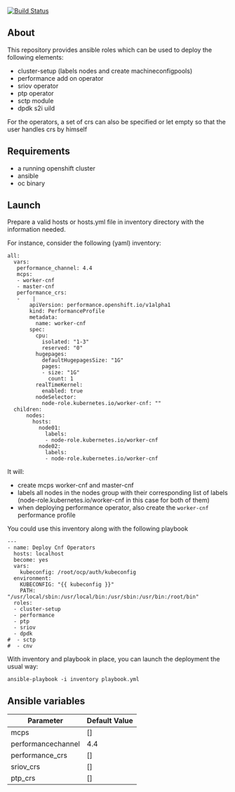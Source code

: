[![Build Status](https://travis-ci.org/karmab/ansible-cnf-install.svg?branch=master)](https://travis-ci.org/karmab/ansible-cnf-install)

## About

This repository provides ansible roles which can be used to deploy the following elements:
- cluster-setup (labels nodes and create machineconfigpools)
- performance add on operator
- sriov operator
- ptp operator
- sctp module
- dpdk s2i uild

For the operators, a set of crs can also be specified or let empty so that the user handles crs by himself

## Requirements

- a running openshift cluster
- ansible
- oc binary

## Launch

Prepare a valid hosts or hosts.yml file in inventory directory with the information needed.

For instance, consider the following (yaml) inventory:

```
all:
  vars:
   performance_channel: 4.4
   mcps:
   - worker-cnf
   - master-cnf
   performance_crs:
   -    |
       apiVersion: performance.openshift.io/v1alpha1
       kind: PerformanceProfile
       metadata:
         name: worker-cnf
       spec:
         cpu:
           isolated: "1-3"
           reserved: "0"
         hugepages:
           defaultHugepagesSize: "1G"
           pages:
           - size: "1G"
             count: 1
         realTimeKernel:
           enabled: true
         nodeSelector:
           node-role.kubernetes.io/worker-cnf: ""
  children:
      nodes:
        hosts:
          node01:
            labels:
            - node-role.kubernetes.io/worker-cnf
          node02:
            labels:
            - node-role.kubernetes.io/worker-cnf
```

It will:

- create mcps worker-cnf and master-cnf
- labels all nodes in the nodes group with their corresponding list of labels (node-role.kubernetes.io/worker-cnf in this case for both of them)
- when deploying performance operator, also create the `worker-cnf` performance profile

You could use this inventory along with the following playbook

```
---
- name: Deploy Cnf Operators
  hosts: localhost
  become: yes
  vars:
    kubeconfig: /root/ocp/auth/kubeconfig
  environment:
    KUBECONFIG: "{{ kubeconfig }}"
    PATH: "/usr/local/sbin:/usr/local/bin:/usr/sbin:/usr/bin:/root/bin"
  roles:
  - cluster-setup
  - performance
  - ptp
  - sriov
  - dpdk
#  - sctp
#  - cnv
```

With inventory and playbook in place, you can launch the deployment the usual way:

```
ansible-playbook -i inventory playbook.yml
```

## Ansible variables

|Parameter                |Default Value |
|-------------------------|--------------|
|mcps                     |[]            |
|performancechannel       |4.4           |
|performance_crs          |[]            |
|sriov_crs                |[]            |
|ptp_crs                  |[]            |
